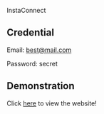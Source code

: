 InstaConnect

## Credential
Email: best@mail.com

Password: secret

## Demonstration
Click [here](https://mukarrama31.github.io/insta-connect/) to view the website!